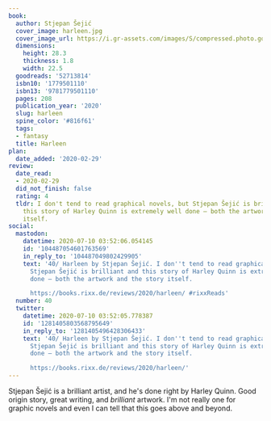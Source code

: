 ```yaml
---
book:
  author: Stjepan Šejić
  cover_image: harleen.jpg
  cover_image_url: https://i.gr-assets.com/images/S/compressed.photo.goodreads.com/books/1575333390l/52713814._SX318_SY475_.jpg
  dimensions:
    height: 28.3
    thickness: 1.8
    width: 22.5
  goodreads: '52713814'
  isbn10: '1779501110'
  isbn13: '9781779501110'
  pages: 208
  publication_year: '2020'
  slug: harleen
  spine_color: '#816f61'
  tags:
  - fantasy
  title: Harleen
plan:
  date_added: '2020-02-29'
review:
  date_read:
  - 2020-02-29
  did_not_finish: false
  rating: 4
  tldr: I don't tend to read graphical novels, but Stjepan Šejić is brilliant and
    this story of Harley Quinn is extremely well done – both the artwork and the story
    itself.
social:
  mastodon:
    datetime: 2020-07-10 03:52:06.054145
    id: '104487054601763569'
    in_reply_to: '104487049802429905'
    text: '40/ Harleen by Stjepan Šejić. I don''t tend to read graphical novels, but
      Stjepan Šejić is brilliant and this story of Harley Quinn is extremely well
      done – both the artwork and the story itself.

      https://books.rixx.de/reviews/2020/harleen/ #rixxReads'
  number: 40
  twitter:
    datetime: 2020-07-10 03:52:05.778387
    id: '1281405803568795649'
    in_reply_to: '1281405496428306433'
    text: '40/ Harleen by Stjepan Šejić. I don''t tend to read graphical novels, but
      Stjepan Šejić is brilliant and this story of Harley Quinn is extremely well
      done – both the artwork and the story itself.

      https://books.rixx.de/reviews/2020/harleen/'
---
```


Stjepan Šejić is a brilliant artist, and he's done right by Harley Quinn. Good origin story, great writing, and *brilliant* artwork. I'm not really one for graphic novels and even I can tell that this goes above and beyond.
